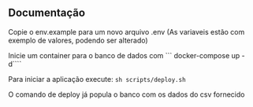 ## Documentação

Copie o env.example para um novo arquivo .env (As variaveis estão com exemplo de valores, podendo ser alterado)

Inicie um container para o banco de dados com ``` docker-compose up -d````

Para iniciar a aplicação execute: ```sh scripts/deploy.sh```

O comando de deploy já popula o banco com os dados do csv fornecido